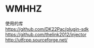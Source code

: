 # WMHHZ
使用的库
</br>https://github.com/DK22Pac/plugin-sdk
</br>https://github.com/thelink2012/injector
</br>http://utfcpp.sourceforge.net/
